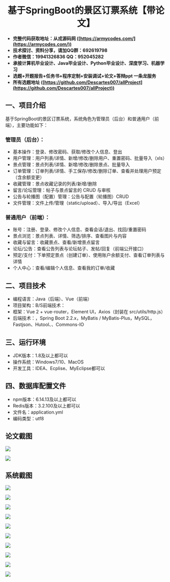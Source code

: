 ﻿<h1 align="center">基于SpringBoot的景区订票系统【带论文】</h1></p>

- <b>完整代码获取地址：从戎源码网 ([https://armycodes.com/](https://armycodes.com/))</b>
- <b>技术探讨、资料分享，请加QQ群：692619798</b>
- <b>作者微信：19941326836  QQ：952045282</b>
- <b>承接计算机毕业设计、Java毕业设计、Python毕业设计、深度学习、机器学习</b>
- <b>选题+开题报告+任务书+程序定制+安装调试+论文+答辩ppt 一条龙服务</b>
- <b>所有选题地址 ([https://github.com/Descartes007/allProject](https://github.com/Descartes007/allProject)) </b>

## 一、项目介绍

基于SpringBoot的景区订票系统，系统角色为管理员（后台）和普通用户（前端），主要功能如下：
### 管理员（后台）：
- 基本操作：登录、修改密码、获取/修改个人信息、登出
- 用户管理：用户列表/详情、新增/修改/删除用户、重置密码、批量导入（xls）
- 景点管理：景点列表/详情、新增/修改/删除景点、批量导入
- 订单管理：订单列表/详情、手工保存/修改/删除订单、查看并处理用户预定（含余额变更）
- 收藏管理：景点收藏记录的列表/新增/删除
- 留言/论坛管理：帖子与景点留言的 CRUD 与审核
- 公告与轮播图（配置）管理：公告与配置（轮播图）CRUD
- 文件管理：文件上传/管理（static/upload）、导入/导出（Excel）
### 普通用户（前端）：
- 账号：注册、登录、修改个人信息、查看会话/退出、找回/重置密码
- 景点浏览：景点列表、详情、筛选/排序、查看图片与内容
- 收藏与留言：收藏景点、查看/新增景点留言
- 论坛/公告：查看公告列表与论坛帖子、发帖/回复（前端公开接口）
- 预定/支付：下单预定景点（创建订单）、使用账户余额支付、查看订单列表与详情
- 个人中心：查看/编辑个人信息、查看我的订单/收藏

## 二、项目技术

- 编程语言：Java（后端）、Vue（前端）
- 项目架构：B/S前端技术：
- 框架：Vue 2 + vue-router，Element UI，Axios（封装在 src/utils/http.js）
- 后端技术：，Spring Boot 2.2.x，MyBatis / MyBatis-Plus，MySQL，Fastjson、Hutool、、Commons-IO


## 三、运行环境

- JDK版本：1.8及以上都可以
- 操作系统：Windows7/10、MacOS
- 开发工具：IDEA、Ecplise、MyEclipse都可以

## 四、数据库配置文件

- npm版本：6.14.13及以上都可以
- Redis版本：3.2.100及以上都可以
- 文件名：application.yml
- 编码类型：utf8

## 论文截图

![](screenshot/1.png)

![](screenshot/2.png)

## 系统截图

![](screenshot/3.png)

![](screenshot/4.png)

![](screenshot/5.png)

![](screenshot/6.png)

![](screenshot/7.png)

![](screenshot/8.png)

![](screenshot/9.png)

![](screenshot/10.png)

![](screenshot/11.png)

![](screenshot/12.png)
